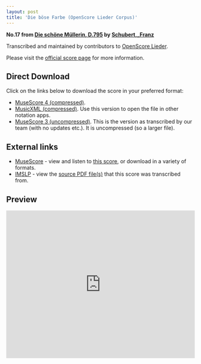 ```yaml
---
layout: post
title: 'Die böse Farbe (OpenScore Lieder Corpus)'
---
```


__No.17 from [Die schöne Müllerin, D.795](https://fourscoreandmore.org/openscore/lieder/Schubert,_Franz/Die_sch%C3%B6ne_M%C3%BCllerin,_D.795/) by [Schubert,_Franz](https://fourscoreandmore.org/openscore/lieder/Schubert,_Franz)__

Transcribed and maintained by contributors to [OpenScore Lieder].

Please visit the [official score page] for more information.

[official score page]: https://musescore.com/openscore-lieder-corpus/scores/4985934
[OpenScore Lieder]: https://musescore.com/openscore-lieder-corpus

## Direct Download

Click on the links below to download the score in your preferred format:
- [MuseScore 4 (compressed)](https://fourscoreandmore.org/openscore/lieder/Schubert,_Franz/Die_sch%C3%B6ne_M%C3%BCllerin,_D.795/17_Die_b%C3%B6se_Farbe.mscz).
- [MusicXML (compressed)](https://fourscoreandmore.org/openscore/lieder/Schubert,_Franz/Die_sch%C3%B6ne_M%C3%BCllerin,_D.795/17_Die_b%C3%B6se_Farbe.mxl). Use this version to open the file in other notation apps.
- [MuseScore 3 (uncompressed)](https://raw.githubusercontent.com/OpenScore/Lieder/refs/heads/main/scores/Schubert,_Franz/Die_sch%C3%B6ne_M%C3%BCllerin,_D.795/17_Die_b%C3%B6se_Farbe/lc4985934.mscx). This is the version as transcribed by our team (with no updates etc.). It is uncompressed (so a larger file).

## External links

- [MuseScore] - view and listen to [this score][MuseScore], or download in a variety of formats.
- [IMSLP] - view the [source PDF file(s)][IMSLP] that this score was transcribed from.

[MuseScore]: https://musescore.com/score/4985934
[IMSLP]: https://imslp.org/wiki/Special:ReverseLookup/03233

## Preview

<iframe width="100%" height="394" src="https://musescore.com/openscore-lieder-corpus/scores/4985934/embed" frameborder="0" allowfullscreen allow="autoplay; fullscreen"></iframe>
